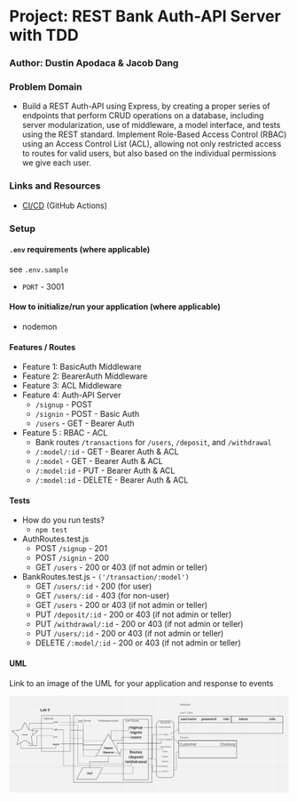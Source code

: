 # Project: REST Bank Auth-API Server with TDD

### Author: Dustin Apodaca & Jacob Dang

### Problem Domain

- Build a REST Auth-API using Express, by creating a proper series of endpoints that perform CRUD operations on a database, including server modularization, use of middleware, a model interface, and tests using the REST standard. Implement Role-Based Access Control (RBAC) using an Access Control List (ACL), allowing not only restricted access to routes for valid users, but also based on the individual permissions we give each user.

### Links and Resources

- [CI/CD](https://github.com/dustinapodaca/bank-auth-api/actions) (GitHub Actions)
<!-- - [Prod Deployment]()
- [Dev Deployment]() -->

### Setup

#### `.env` requirements (where applicable)

see `.env.sample`

- `PORT` - 3001

#### How to initialize/run your application (where applicable)

- nodemon

#### Features / Routes

- Feature 1: BasicAuth Middleware
- Feature 2: BearerAuth Middleware
- Feature 3: ACL Middleware
- Feature 4: Auth-API Server
  - `/signup` - POST
  - `/signin` - POST - Basic Auth
  - `/users` - GET - Bearer Auth
- Feature 5 : RBAC - ACL
  - Bank routes `/transactions` for `/users`, `/deposit`, and `/withdrawal`
  - `/:model/:id` - GET - Bearer Auth & ACL
  - `/:model` - GET - Bearer Auth & ACL
  - `/:model:id` - PUT - Bearer Auth & ACL
  - `/:model:id` - DELETE - Bearer Auth & ACL

#### Tests

- How do you run tests?
  - `npm test`
- AuthRoutes.test.js
  - POST `/signup` - 201
  - POST `/signin` - 200
  - GET `/users` - 200 or 403 (if not admin or teller)
- BankRoutes.test.js - `('/transaction/:model')`
  - GET `/users/:id` - 200 (for user)
  - GET `/users/:id` - 403 (for non-user)
  - GET `/users` - 200 or 403 (if not admin or teller)
  - PUT `/deposit/:id` - 200 or 403 (if not admin or teller)
  - PUT `/withdrawal/:id` - 200 or 403 (if not admin or teller)
  - PUT `/users/:id` - 200 or 403 (if not admin or teller)
  - DELETE `/:model/:id` - 200 or 403 (if not admin or teller)

#### UML

Link to an image of the UML for your application and response to events

![UML](./assets/img/Screenshot_20221208_030501.png)
